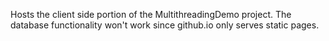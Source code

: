 Hosts the client side portion of the MultithreadingDemo project. The database functionality won't work since github.io only
serves static pages.
